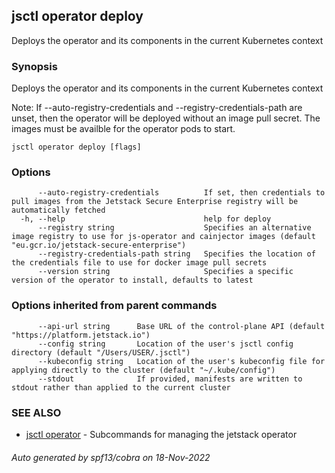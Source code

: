## jsctl operator deploy

Deploys the operator and its components in the current Kubernetes context

### Synopsis

Deploys the operator and its components in the current Kubernetes context

Note: If --auto-registry-credentials and --registry-credentials-path are unset, then the operator will be deployed without an image pull secret. The images must be availble for the operator pods to start.

```
jsctl operator deploy [flags]
```

### Options

```
      --auto-registry-credentials          If set, then credentials to pull images from the Jetstack Secure Enterprise registry will be automatically fetched
  -h, --help                               help for deploy
      --registry string                    Specifies an alternative image registry to use for js-operator and cainjector images (default "eu.gcr.io/jetstack-secure-enterprise")
      --registry-credentials-path string   Specifies the location of the credentials file to use for docker image pull secrets
      --version string                     Specifies a specific version of the operator to install, defaults to latest
```

### Options inherited from parent commands

```
      --api-url string      Base URL of the control-plane API (default "https://platform.jetstack.io")
      --config string       Location of the user's jsctl config directory (default "/Users/USER/.jsctl")
      --kubeconfig string   Location of the user's kubeconfig file for applying directly to the cluster (default "~/.kube/config")
      --stdout              If provided, manifests are written to stdout rather than applied to the current cluster
```

### SEE ALSO

* [jsctl operator](jsctl_operator.md)	 - Subcommands for managing the jetstack operator

###### Auto generated by spf13/cobra on 18-Nov-2022

